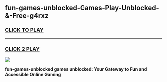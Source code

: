 
## fun-games-unblocked-Games-Play-Unblocked-&-Free-g4rxz
<h3>
<a href="https://premium76.site?title=fun-games-unblocked&ref=24A">CLICK TO PLAY</a></h3>
<hr>

<h3>
<a href="https://premium76.site?title=fun-games-unblocked&ref=24A">CLICK 2 PLAY</a>
  
</h3>

<a href="https://premium76.site?title=fun-games-unblocked&ref=24A"><img src="https://clearcache.store/games.png"></a>


**fun-games-unblocked games unblocked: Your Gateway to Fun and Accessible Online Gaming**
